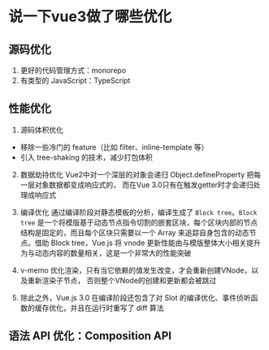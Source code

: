 # 说一下vue3做了哪些优化

## 源码优化
1. 更好的代码管理方式：monorepo
2. 有类型的 JavaScript：TypeScript

## 性能优化
1. 源码体积优化
  + 移除一些冷门的 feature（比如 filter、inline-template 等）
  + 引入 tree-shaking 的技术，减少打包体积

2. 数据劫持优化
Vue2中对一个深层的对象会递归 Object.defineProperty 把每一层对象数据都变成响应式的， 而在Vue 3.0只有在触发getter时才会递归处理成响应式

3. 编译优化
通过编译阶段对静态模板的分析，编译生成了 `Block tree`。`Block tree` 是一个将模版基于动态节点指令切割的嵌套区块，每个区块内部的节点结构是固定的，而且每个区块只需要以一个 Array 来追踪自身包含的动态节点。借助 Block tree，Vue.js 将 vnode 更新性能由与模版整体大小相关提升为与动态内容的数量相关，这是一个非常大的性能突破

4. v-memo
优化渲染，只有当它依赖的值发生改变，才会重新创建VNode，以及重新渲染子节点， 否则整个VNode的创建和更新都会被跳过


5. 除此之外，Vue.js 3.0 在编译阶段还包含了对 Slot 的编译优化、事件侦听函数的缓存优化，并且在运行时重写了 diff 算法

## 语法 API 优化：Composition API
